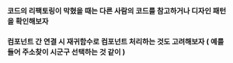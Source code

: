 
### 코드의 리팩토링이 막혔을 때는 다른 사람의 코드를 참고하거나 디자인 패턴을 확인해보자

### 컴포넌트 간 연결 시 재귀함수로 컴포넌트 처리하는 것도 고려해보자 ( 예를 들어 주소찾이 시군구 선택하는 것 같이 )
